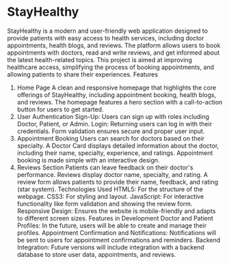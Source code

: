 # StayHealthy


StayHealthy is a modern and user-friendly web application designed to provide patients with easy access to health services, including doctor appointments, health blogs, and reviews. The platform allows users to book appointments with doctors, read and write reviews, and get informed about the latest health-related topics. This project is aimed at improving healthcare access, simplifying the process of booking appointments, and allowing patients to share their experiences.
Features
1. Home Page
A clean and responsive homepage that highlights the core offerings of StayHealthy, including appointment booking, health blogs, and reviews.
The homepage features a hero section with a call-to-action button for users to get started.
2. User Authentication
Sign-Up: Users can sign up with roles including Doctor, Patient, or Admin.
Login: Returning users can log in with their credentials.
Form validation ensures secure and proper user input.
3. Appointment Booking
Users can search for doctors based on their specialty.
A Doctor Card displays detailed information about the doctor, including their name, specialty, experience, and ratings.
Appointment booking is made simple with an interactive design.
4. Reviews Section
Patients can leave feedback on their doctor's performance.
Reviews display doctor name, specialty, and rating.
A review form allows patients to provide their name, feedback, and rating (star system).
Technologies Used
HTML5: For the structure of the webpage.
CSS3: For styling and layout.
JavaScript: For interactive functionality like form validation and showing the review form.
Responsive Design: Ensures the website is mobile-friendly and adapts to different screen sizes.
Features in Development
Doctor and Patient Profiles: In the future, users will be able to create and manage their profiles.
Appointment Confirmation and Notifications: Notifications will be sent to users for appointment confirmations and reminders.
Backend Integration: Future versions will include integration with a backend database to store user data, appointments, and reviews.
